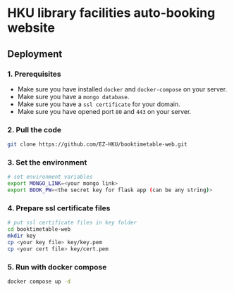 # HKU library facilities auto-booking website

## Deployment
### 1. Prerequisites
* Make sure you have installed `docker` and `docker-compose` on your server.
* Make sure you have a `mongo database`.
* Make sure you have a `ssl certificate` for your domain.
* Make sure you have opened port `80` and `443` on your server.

### 2. Pull the code
```bash
git clone https://github.com/EZ-HKU/booktimetable-web.git
```
### 3. Set the environment
```bash
# set environment variables
export MONGO_LINK=<your mongo link>
export BOOK_PW=<the secret key for flask app (can be any string)>
```
### 4. Prepare ssl certificate files
```bash
# put ssl certificate files in key folder
cd booktimetable-web
mkdir key
cp <your key file> key/key.pem
cp <your cert file> key/cert.pem
```
### 5. Run with docker compose
```bash
docker compose up -d
```
